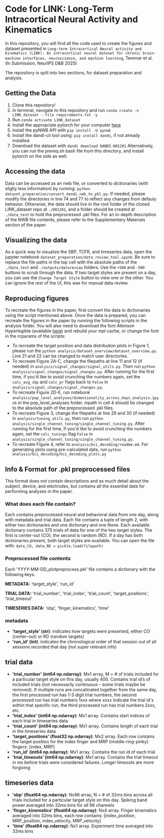 # Code for LINK: Long-Term Intracortical Neural Activity and Kinematics

In this repository, you will find all the code used to create the figures and dataset presented in `Long-term Intracortical Neural activity and Kinematics (LINK): An intracortical neural dataset for chronic brain-machine interfaces, neuroscience, and machine learning`, Temmar et al. (In Submission, NeurIPS D&B 2025)

The repository is split into two sections, for dataset preparation and analysis.

## Getting the Data
1. Clone this repository!
2. In terminal, navigate to this repository and run `conda create -n LINK_dataset --file requirements.txt -y`
3. Run `conda activate LINK_dataset`
4. Install the appropriate pytorch for your computer [here](https://pytorch.org/get-started/locally/)
5. Install the pyNWB API with `pip install -U pynwb`
6. Install the dandi-cli tool using: `pip install dandi`, if not already installed.
7. Download the dataset with `dandi download DANDI:001201`
Alternatively, you can run the prereq.sh bash file from this directory, and install pytorch on the side as well.

## Accessing the data
Data can be accessed as an nwb file, or converted to dictionaries (with sligtly less information) by running: `python dataset_preparation/convert_dandi_nwb_to_pkl.py`. If needed, please modify the directories in line 74 and 77 to reflect any changes from defauly behavior. Otherwise, the data should live in the root folder of the cloned LINK_dataset repo at `./001201`, and a folder should be created at `./data_test` to hold the preprocessed .pkl files. For an in-depth description of the NWB file contents, please refer to the Supplementary Materials section of the paper.

## Visualizing the data
As a quick way to visualize the SBP, TCFR, and timeseries data, open the jupyter notebook `dataset_preparation/data_review_tool.ipynb`. Be sure to replace the file paths in the top cell with the absolute paths of the `./data_test` and `./outputs/datareview` folders. Use the `+500` and `-500` buttons to scrub through the data. If two target styles are present on a day, you can use the `Change Target Style` button to view one or the other. You can ignore the rest of the UI, this was for manual data review.

## Reproducing figures
To recreate the figures in the paper, first convert the data to dictionaries using the script mentioned above. Once the data is prepared, you can recreate the figures in the paper by running the following scripts in the analysis folder. You will also need to download the font Atkinson Hyperlegible (available [here](https://www.brailleinstitute.org/freefont/)) and rebuild your mpl cache, or change the font in the rcparams of the scripts:

* To recreate the target position and data distribution plots in Figure 1, please run the `python analysis/dataset_overview/dataset_overview.py`. Line 21 and 22 can be changed to match user directories.
* To recreate Figure 2A-C, change the filepaths at line 11 and 12 (if needed) in `analysis/signal_changes/signal_utils.py`. Then run `python analysis/signal_changes/signal_changes.py`. After running for the first time, if you'd like to avoid crunching the numbers again, set the `calc_avg_sbp` and `calc_pr` flags back to `False` in `analysis/signal_changes/signal_changes.py`.
* To recreate Figure 2D-E, run notebook `analysis/pop_level_analyses/dimensionality_across_days_analysis.ipynb` in the pop_level_analyses folder. mpath in cell 4 should be changed to the absolute path of the preprocessed .pkl files.
* To recreate Figure 3, change the filepaths at line 29 and 30 (if needed) in `analysis/tuning_utils.py`, then run `python analysis/single_channel_tuning/single_channel_tuning.py`. After running for the first time, if you'd like to avoid crunching the numbers again, set the `calc_tunings` flag `False` in `analysis/single_channel_tuning/single_channel_tuning.py`.
* To recreate Figure 4, refer to `analysis/bci_decoding/readme.md`. For generating plots using pre-calculated data, run `python analysis/bci_decoding/bci_decoding_plots.py`

## Info & Format for .pkl preprocessed files
This format does not contain descriptions and as much detail about the subject, device, and electrodes, but contains all the essential data for performing analyses in the paper.

### What does each file contain?
Each contains preprocessed neural and behavioral data from one day, along with metadata and trial data. Each file contains a tuple of length 2, with either two dictionaries and one dictionary and one None. Each available dictionary contains 375 trials of data for one of the two target styles. The first is center-out (CO), the second is random (RD). If a day has both dictionaries present, both target styles are available. You can open the file with:
`data_CO, data_RD = pickle.load(filepath)`

### Preprocessed file contents
Each 'YYYY-MM-DD_plotpreprocess.pkl' file contains a dictionary with the following keys:

**METADATA:**
'target_style', 'run_id'

**TRIAL DATA:**
'trial_number', 'trial_index', 'trial_count', 'target_positions', 'trial_timeout'

**TIMESERIES DATA:**
'sbp', 'finger_kinematics', 'time'

### metadata
* **'target_style' (str)**: indicates how targets were presented, either CO (center-out) or RD (random targets)
* **'run_id' (int)**: indicates the chronological order of that session out of all sessions recorded that day (not super relevant info)

## trial data
* **'trial_number' (int64 np.ndarray)**: Mx1 array, M = # of trials included for a particular target style on this day, usually 400. Contains trial id’s of included trials (not necessarily continuous – some trials maybe be removed). If multiple runs are concatinated together from the same day, the first processed run has 1-3 digit trial numbers, the second processed run has trial numbers 1xxx where xxxx indicate the trial id's within that specific run, the third processed run has trial numbers 2xxx, etc.
* **'trial_index' (int64 np.ndarray)**: Mx1 array. Contains start indices of each trial in timeseries data
* **'trial_count' (int64 np.ndarray)**: Mx1 array. Contains length of each trial in the timeseries data
* **'target_positions' (float32 np.ndarray)**: Mx2 array. Each row contains the target position for the index finger and MRP (middle-ring-pinky) fingers: [index, MRP]
* **'run_id' (int64 np.ndarray)**: Mx1 array. Contains the run id of each trial
* **'trial_timeouts' (int64 np.ndarray)**: Mx1 array. Contains the trial timeout in ms before trials were considered failures. Longer timeouts are more forgiving

## timeseries data
* **'sbp' (float64 np.ndarray)**: Nx96 array, N = # of 32ms bins across all trials included for a particular target style on this day. Spiking band power averaged into 32ms bins for all 96 channels
* **'finger_kinematics' (float64 np.ndarray)**: Nx4 array. Finger kinematics averaged into 32ms bins, each row contains: [index_position, MRP_position, index_velocity, MRP_velocity]
* **'time' (float64 np.ndarray)**: Nx1 array. Experiment time averaged into 32ms bins